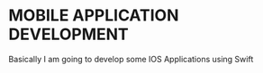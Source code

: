 # MOBILE APPLICATION DEVELOPMENT

Basically I am going to develop some IOS Applications using Swift 
